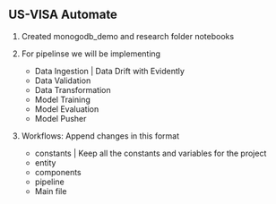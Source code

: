 ## US-VISA Automate

1. Created monogodb_demo and research folder notebooks
2. For pipelinse we will be implementing
    - Data Ingestion | Data Drift with Evidently
    - Data Validation
    - Data Transformation
    - Model Training 
    - Model Evaluation
    - Model Pusher

3. Workflows: Append changes in this format
    - constants | Keep all the constants and variables for the project
    - entity
    - components
    - pipeline
    - Main file


